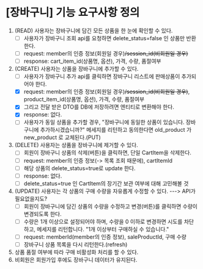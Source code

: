 # [장바구니] 기능 요구사항 정의

1. (READ) 사용자는 장바구니에 담긴 모든 상품을 한 눈에 확인할 수 있다.
    -[ ] 사용자가 장바구니 조회 api를 요청하면 delete_status=false 인 상품만 반환한다.
    -[ ] request: member의 인증 정보(회원일 경우)~~/session_id(비회원일 경우)~~
    -[ ] response: cart_item_id(상품명, 옵션), 가격, 수량, 품절여부
2. (CREATE) 사용자는 상품을 장바구니에 추가할 수 있다.
    -[ ] 사용자가 장바구니 추가 api를 클릭하면 장바구니 리스트에 판매상품이 추가되어야 한다.
    -[X] request: member의 인증 정보(회원일 경우)~~/session_id(비회원일 경우)~~, product_item_id(상품명, 옵션), 가격, 수량,
     품절여부
    -[X] 그리고 전달 받은 DTO를 DB에 저장하려면 엔티티로 변환해야 한다.
    -[X] response: 없다.
    -[ ] 사용자가 동일 상품을 추가할 경우, "장바구니에 동일한 상품이 있습니다. 장바구니에 추가하시겠습니까?" 메세지를 리턴하고 동의한다면 old_product 가
     new_product 로 교체된다.(PUT)
3. (DELETE) 사용자는 상품을 장바구니에 제거할 수 있다.
    -[ ] 회원이 장바구니 상품의 삭제(버튼)을 클릭하면, 단일 CartItem을 삭제한다.
    -[ ] request: member의 인증 정보(-> 목록 조회 때문에), cartItemId
    -[ ] 해당 상품의 delete_status=true로 update 한다.
    -[ ] response: 없다.
    -[ ] delete_status=true 인 CartItem의 장기간 보관 여부에 대해 고민해볼 것
4. (UPDATE) 사용자는 각 상품의 구매 수량을 자유롭게 수정할 수 있다. ---> API가 필요없을지도?
    -[ ] 회원이 장바구니에 담긴 상품의 수량을 수정하고 변경(버튼)를 클릭하면 수량이 변경되도록 한다.
    -[ ] 수량은 1개 이상으로 설정되어야 하며, 수량을 0 이하로 변경하면 시도를 차단하고, 메세지를 리턴합니다. "1개 이상부터 구매하실 수 있습니다."
    -[ ] request: memberId(member의 인증 정보), saleProductId, 구매 수량
    -[ ] 장바구니 상품 목록을 다시 리턴한다.(refresh)
5. 상품 품절 여부에 따라 구매 비활성화 처리를 할 수 있다.
6. 비회원은 회원가입 후에도 장바구니 데이터가 유지된다.